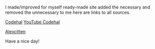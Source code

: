 I made/improved for myself ready-made site added the necessary and removed the unnecessary to me here are links to all sources.

<a href="https://ko-fi.com/s/80cefa6536" rel="nofollow">Codehal</a> <a href="https://www.youtube.com/watch?v=Tkp3FDgOueM" rel="nofollow">YouTube Codehal</a>

<a href="https://github.com/Alexcitten" rel="nofollow">Alexcitten</a>

Have a nice day!
